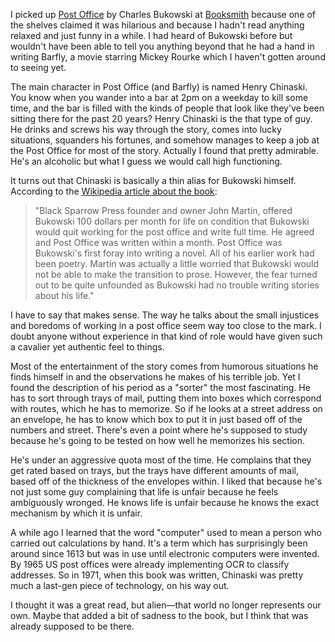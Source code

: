 [1]: http://en.wikipedia.org/wiki/Post_Office_(novel)
[2]: http://www.booksmith.com/
[3]: http://www.amazon.com/Post-Office-ebook/dp/B000SEGDNG/

I picked up [Post Office][3] by Charles Bukowski at [Booksmith][2] because
one of the shelves claimed it was hilarious and because I hadn't read
anything relaxed and just funny in a while.  I had heard of Bukowski
before but wouldn't have been able to tell you anything beyond that
he had a hand in writing Barfly, a movie starring Mickey Rourke
which I haven't gotten around to seeing yet.

<!--BREAK-->

The main character in Post Office (and Barfly) is named Henry Chinaski.
You know when you wander into a bar at 2pm on a weekday to kill some
time, and the bar is filled with the kinds of people that look like
they've been sitting there for the past 20 years? Henry Chinaski
is the that type of guy.  He drinks and screws his way through
the story, comes into lucky situations, squanders his fortunes, and
somehow manages to keep a job at the Post Office for most of the story.
Actually I found that pretty admirable.  He's an alcoholic but what I
guess we would call high functioning.

It turns out that Chinaski is basically a thin alias for Bukowski himself.
According to the [Wikipedia article about the book][1]:

<blockquote>"Black Sparrow Press founder and owner John Martin, offered
Bukowski 100
dollars per month for life on condition that Bukowski would quit working
for the post office and write full time. He agreed and Post Office
was written within a month. Post Office was Bukowski's first foray
into writing a novel. All of his earlier work had been poetry.
Martin was actually a little worried that Bukowski would not be
able to make the transition to prose. However, the fear turned
out to be quite unfounded as Bukowski had no trouble writing
stories about his life."</blockquote>

I have to say that makes sense.  The way he talks about the small
injustices and boredoms of working in a post office seem way too close
to the mark.  I doubt anyone without experience in that kind of role
would have given such a cavalier yet authentic feel to things.

Most of the entertainment of the story comes from humorous situations
he finds himself in and the observations he makes of his terrible job.
Yet I found the description of his period as a "sorter" the most
fascinating.  He has to sort through trays of mail, putting them into
boxes which correspond with routes, which he has to memorize.  So if
he looks at a street address on an envelope, he has to know which box
to put it in just based off of the numbers and street.  There's even a
point where he's supposed to study because he's going to be tested on
how well he memorizes his section.

He's under an aggressive quota most of the time.  He complains that they
get rated based on trays, but the trays have different amounts of mail,
based off of the thickness of the envelopes within.  I liked that because
he's not just some guy complaining that life is unfair because he feels
ambiguously wronged.  He knows life is unfair because he knows the exact
mechanism by which it is unfair.

A while ago I learned that the word "computer" used to mean a person
who carried out calculations by hand.  It's a term which has surprisingly
been around since 1613 but was in use until electronic computers were
invented.  By 1965 US post offices were already implementing OCR to
classify addresses.  So in 1971, when this book was written, Chinaski
was pretty much a last-gen piece of technology, on his way out.

I thought it was a great read, but alien&mdash;that world no longer
represents our own.  Maybe that added a bit of sadness to the book,
but I think that was already supposed to be there.
